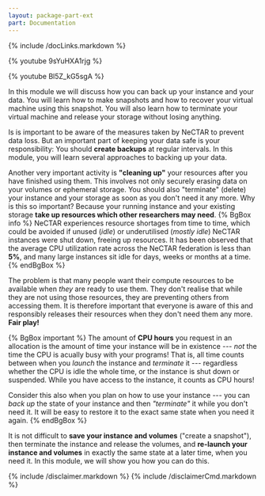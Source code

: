 ```yaml
---
layout: package-part-ext
part: Documentation
---
```

{% include /docLinks.markdown %}

{% youtube 9sYuHXA1rjg %}

{% youtube Bl5Z_kG5sgA %}

In this module we will discuss how you can back up your instance and your data. You will learn how to make snapshots and how to recover your virtual machine using this snapshot. You will also learn how to terminate your virtual machine and release your storage without losing anything.

Is is important to be aware of the measures taken by NeCTAR to prevent data loss. But an important part of keeping your data safe is your responsibility: You should **create backups** at regular intervals. In this module, you will learn several approaches to backing up your data.

Another very important activity is **"cleaning up"** your resources after you have finished using them. This involves not only securely erasing data on your volumes or ephemeral storage. You should also "terminate" (delete) your instance and your storage as soon as you don't need it any more. Why is this so important? Because your running instance and your existing storage **take up resources which other researchers may need**. 
{% BgBox info %}
NeCTAR experiences resource shortages from time to time, which could be avoided if unused (*idle*) or underutilised (*mostly idle*) NeCTAR instances were shut down, freeing up resources. It has been observed that the average CPU utilization rate across the NeCTAR federation is less than **5%**, and many large instances sit idle for days, weeks or months at a time.
{% endBgBox %}

The problem is that many people want their compute resources to be available when *they* are ready to use them. They don't realise that while they are not using those resources, they are preventing others from accessing them. It is therefore important that everyone is aware of this and responsibly releases their resources when they don't need them any more. **Fair play!**

{% BgBox important %}
The amount of **CPU hours** you request in an allocation is the amount of time your instance will be in existence --- *not* the time the CPU is acually busy with your programs! That is, all time counts between when you *launch* the instance and *terminate* it --- regardless whether the CPU is idle the whole time, or the instance is shut down or suspended. While you have access to the instance, it counts as CPU hours!

Consider this also when you plan on how to use your instance --- you can *back up* the state of your instance and then *"terminate"* it while you don't need it. It will be easy to restore it to the exact same state when you need it again. 
{% endBgBox %}

It is not difficult to **save your instance and volumes** ("create a snapshot"), then terminate the instance and release the volumes, and **re-launch your instance and volumes** in exactly the same state at a later time, when you need it. In this module, we will show you how you can do this.




{% include /disclaimer.markdown %}
{% include /disclaimerCmd.markdown %}

